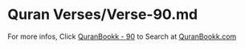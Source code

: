 # Quran Verses/Verse-90.md 

For more infos, Click [QuranBookk - 90](https://www.quranbookk.com/quran/search?q=90) to Search at [QuranBookk.com](http://quranbookk.com/)